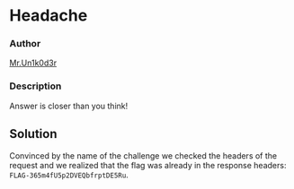 # Headache

### Author

[Mr.Un1k0d3r](https://twitter.com/mrun1k0d3r)

### Description

Answer is closer than you think! 
 
## Solution
 
Convinced by the name of the challenge we checked the headers of the request and we realized that the flag was already in the response headers: `FLAG-365m4fU5p2DVEQbfrptDE5Ru`.
